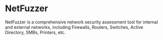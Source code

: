 # NetFuzzer
NetFuzzer is a comprehensive network security assessment tool for internal and external networks, including Firewalls, Routers, Switches, Active Directory, SMBs, Printers, etc.
